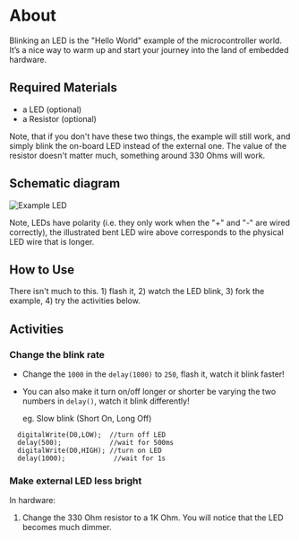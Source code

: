 About
=====

Blinking an LED is the "Hello World" example of the microcontroller world. It’s a nice way to warm up and start your journey into the land of embedded hardware. 

Required Materials
---

* a LED (optional)
* a Resistor (optional)

Note, that if you don't have these two things, the example will still work, and simply blink the on-board LED instead of the external one.
The value of the resistor doesn't matter much, something around 330 Ohms will work.

Schematic diagram
---

![Example LED](/led_blink/images/ex-led.png)

Note, LEDs have polarity (i.e. they only work when the "+" and "-" are wired correctly), the illustrated bent LED wire above corresponds to the physical LED wire that is longer.

How to Use
---

There isn't much to this. 1) flash it, 2) watch the LED blink, 3) fork the example, 4) try the activities below.

Activities
---

### Change the blink rate

- Change the `1000` in the `delay(1000)` to `250`, flash it, watch it blink faster!
- You can also make it turn on/off longer or shorter be varying the two numbers in `delay()`, watch it blink differently!

  eg. Slow blink (Short On, Long Off)

```
  digitalWrite(D0,LOW);  //turn off LED
  delay(500);            //wait for 500ms
  digitalWrite(D0,HIGH); //turn on LED
  delay(1000);            //wait for 1s
```
      
### Make external LED less bright

In hardware:

   1. Change the 330 Ohm resistor to a 1K Ohm. You will notice that the LED becomes much dimmer.
